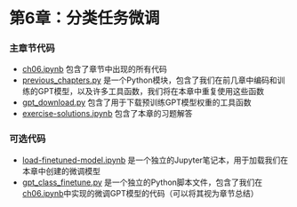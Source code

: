 # 第6章：分类任务微调

### 主章节代码

- [ch06.ipynb](ch06.ipynb) 包含了章节中出现的所有代码
- [previous_chapters.py](previous_chapters.py) 是一个Python模块，包含了我们在前几章中编码和训练的GPT模型，以及许多工具函数，我们将在本章中重复使用这些函数
- [gpt_download.py](gpt_download.py) 包含了用于下载预训练GPT模型权重的工具函数
- [exercise-solutions.ipynb](exercise-solutions.ipynb) 包含了本章的习题解答

### 可选代码

- [load-finetuned-model.ipynb](load-finetuned-model.ipynb) 是一个独立的Jupyter笔记本，用于加载我们在本章中创建的微调模型
- [gpt_class_finetune.py](gpt_class_finetune.py) 是一个独立的Python脚本文件，包含了我们在[ch06.ipynb](ch06.ipynb)中实现的微调GPT模型的代码（可以将其视为章节总结）